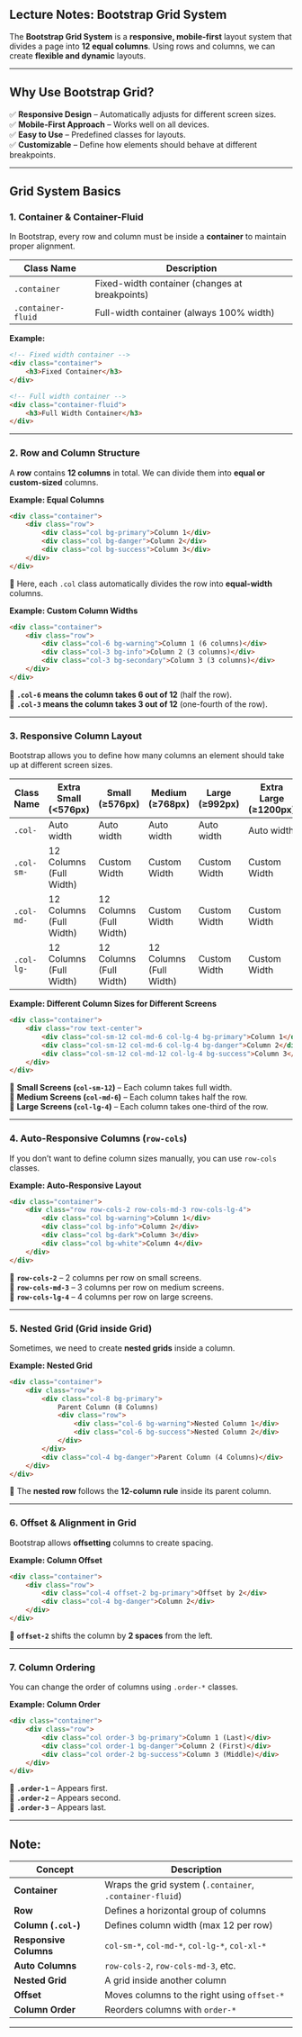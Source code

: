## **Lecture Notes: Bootstrap Grid System** 

The **Bootstrap Grid System** is a **responsive, mobile-first** layout system that divides a page into **12 equal columns**. Using rows and columns, we can create **flexible and dynamic** layouts.  

---

## **Why Use Bootstrap Grid?**  
✅ **Responsive Design** – Automatically adjusts for different screen sizes.  
✅ **Mobile-First Approach** – Works well on all devices.  
✅ **Easy to Use** – Predefined classes for layouts.  
✅ **Customizable** – Define how elements should behave at different breakpoints.  

---

## **Grid System Basics**  

### **1. Container & Container-Fluid**  
In Bootstrap, every row and column must be inside a **container** to maintain proper alignment.

| Class Name       | Description |
|-----------------|-------------|
| `.container`   | Fixed-width container (changes at breakpoints) |
| `.container-fluid` | Full-width container (always 100% width) |

**Example:**
```html
<!-- Fixed width container -->
<div class="container">
    <h3>Fixed Container</h3>
</div>

<!-- Full width container -->
<div class="container-fluid">
    <h3>Full Width Container</h3>
</div>
```

---

### **2. Row and Column Structure**  
A **row** contains **12 columns** in total. We can divide them into **equal or custom-sized** columns.

**Example: Equal Columns**  
```html
<div class="container">
    <div class="row">
        <div class="col bg-primary">Column 1</div>
        <div class="col bg-danger">Column 2</div>
        <div class="col bg-success">Column 3</div>
    </div>
</div>
```
🔹 Here, each `.col` class automatically divides the row into **equal-width** columns.

**Example: Custom Column Widths**  
```html
<div class="container">
    <div class="row">
        <div class="col-6 bg-warning">Column 1 (6 columns)</div>
        <div class="col-3 bg-info">Column 2 (3 columns)</div>
        <div class="col-3 bg-secondary">Column 3 (3 columns)</div>
    </div>
</div>
```
🔹 **`.col-6` means the column takes 6 out of 12** (half the row).  
🔹 **`.col-3` means the column takes 3 out of 12** (one-fourth of the row).

---

### **3. Responsive Column Layout**  
Bootstrap allows you to define how many columns an element should take up at different screen sizes.

| Class Name  | Extra Small (<576px) | Small (≥576px) | Medium (≥768px) | Large (≥992px) | Extra Large (≥1200px) |
|------------|-----------------|-----------------|-----------------|-----------------|-----------------|
| `.col-`    | Auto width      | Auto width      | Auto width      | Auto width      | Auto width      |
| `.col-sm-` | 12 Columns (Full Width) | Custom Width | Custom Width | Custom Width | Custom Width |
| `.col-md-` | 12 Columns (Full Width) | 12 Columns (Full Width) | Custom Width | Custom Width | Custom Width |
| `.col-lg-` | 12 Columns (Full Width) | 12 Columns (Full Width) | 12 Columns (Full Width) | Custom Width | Custom Width |

**Example: Different Column Sizes for Different Screens**  
```html
<div class="container">
    <div class="row text-center">
        <div class="col-sm-12 col-md-6 col-lg-4 bg-primary">Column 1</div>
        <div class="col-sm-12 col-md-6 col-lg-4 bg-danger">Column 2</div>
        <div class="col-sm-12 col-md-12 col-lg-4 bg-success">Column 3</div>
    </div>
</div>
```
🔹 **Small Screens (`col-sm-12`)** – Each column takes full width.  
🔹 **Medium Screens (`col-md-6`)** – Each column takes half the row.  
🔹 **Large Screens (`col-lg-4`)** – Each column takes one-third of the row.

---

### **4. Auto-Responsive Columns (`row-cols`)**  
If you don’t want to define column sizes manually, you can use `row-cols` classes.

**Example: Auto-Responsive Layout**  
```html
<div class="container">
    <div class="row row-cols-2 row-cols-md-3 row-cols-lg-4">
        <div class="col bg-warning">Column 1</div>
        <div class="col bg-info">Column 2</div>
        <div class="col bg-dark">Column 3</div>
        <div class="col bg-white">Column 4</div>
    </div>
</div>
```
🔹 **`row-cols-2`** – 2 columns per row on small screens.  
🔹 **`row-cols-md-3`** – 3 columns per row on medium screens.  
🔹 **`row-cols-lg-4`** – 4 columns per row on large screens.

---

### **5. Nested Grid (Grid inside Grid)**  
Sometimes, we need to create **nested grids** inside a column.

**Example: Nested Grid**  
```html
<div class="container">
    <div class="row">
        <div class="col-8 bg-primary">
            Parent Column (8 Columns)
            <div class="row">
                <div class="col-6 bg-warning">Nested Column 1</div>
                <div class="col-6 bg-success">Nested Column 2</div>
            </div>
        </div>
        <div class="col-4 bg-danger">Parent Column (4 Columns)</div>
    </div>
</div>
```
🔹 The **nested row** follows the **12-column rule** inside its parent column.

---

### **6. Offset & Alignment in Grid**  
Bootstrap allows **offsetting** columns to create spacing.

**Example: Column Offset**  
```html
<div class="container">
    <div class="row">
        <div class="col-4 offset-2 bg-primary">Offset by 2</div>
        <div class="col-4 bg-danger">Column 2</div>
    </div>
</div>
```
🔹 **`offset-2`** shifts the column by **2 spaces** from the left.

---

### **7. Column Ordering**  
You can change the order of columns using `.order-*` classes.

**Example: Column Order**  
```html
<div class="container">
    <div class="row">
        <div class="col order-3 bg-primary">Column 1 (Last)</div>
        <div class="col order-1 bg-danger">Column 2 (First)</div>
        <div class="col order-2 bg-success">Column 3 (Middle)</div>
    </div>
</div>
```
🔹 **`.order-1`** – Appears first.  
🔹 **`.order-2`** – Appears second.  
🔹 **`.order-3`** – Appears last.

---

## **Note:**  

| Concept        | Description |
|---------------|-------------|
| **Container** | Wraps the grid system (`.container`, `.container-fluid`) |
| **Row** | Defines a horizontal group of columns |
| **Column (`.col-`)** | Defines column width (max 12 per row) |
| **Responsive Columns** | `col-sm-*`, `col-md-*`, `col-lg-*`, `col-xl-*` |
| **Auto Columns** | `row-cols-2`, `row-cols-md-3`, etc. |
| **Nested Grid** | A grid inside another column |
| **Offset** | Moves columns to the right using `offset-*` |
| **Column Order** | Reorders columns with `order-*` |

---
